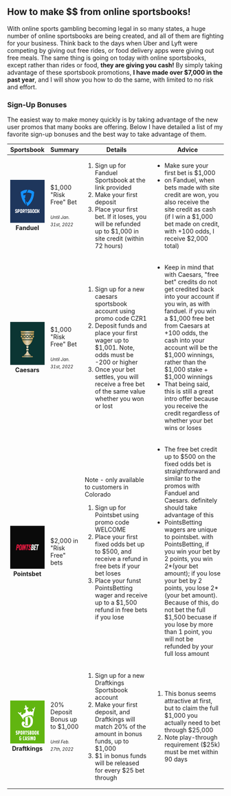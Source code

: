 ## How to make $$ from online sportsbooks!

With online sports gambling becoming legal in so many states, a huge number of online sportsbooks are being created, and all of them are fighting for your business. Think back to the days when Uber and Lyft were competing by giving out free rides, or food delivery apps were giving out free meals.  The same thing is going on today with online sportsbooks, except rather than rides or food, **they are giving you cash!**  By simply taking advantage of these sportsbook promotions, **I have made over $7,000 in the past year**, and I will show you how to do the same, with limited to no risk and effort.



### Sign-Up Bonuses

The easiest way to make money quickly is by taking advantage of the new user promos that many books are offering.  Below I have detailed a list of my favorite sign-up bonuses and the best way to take advantage of them.

<table width ="100%">
  <col style="width:10%">
  <col style="width:10%">
  <col style="width:40%">
  <col style="width:40%">
  <thead>
  <tr>
    <th>Sportsbook</th>
    <th>Summary</th>
    <th>Details</th>
    <th>Advice</th>
  </tr>
  </thead>
  <tbody>
  <tr valign = "Middle">
    <td align = "Center"><img src="docs/assets/FanduelLogo.png" width="100" height="100"><b>Fanduel</b></td>
    <td>$1,000 "Risk Free" Bet<br /><br />
      <font size="1"><i>Until Jan. 31st, 2022</i></font></td>
    <td align = "Left">
      <ol>
        <li>Sign up for Fanduel Sportsbook at the link provided</li>
        <li>Make your first deposit</li>
        <li>Place your first bet. If it loses, you will be refunded up to $1,000 in site credit (within 72 hours)</li>
      </ol>
    </td>
    <td align = "Left">
      <ul>
        <li>Make sure your first bet is $1,000</li>
        <li>on Fanduel, when bets made with site credit are won, you also receive the site credit as cash (if I win a $1,000 bet made on credit, with +100 odds, I receive $2,000 total)</li>
      </ul>
    </td>
  </tr>
  <tr valign = "Middle">
    <td align = "Center"><img src="docs/assets/CaesarsLogo.jpg" width="100" height="100"><br /><b>Caesars</b></td>
    <td>$1,000 "Risk Free" Bet<br /><br />
      <font size="1"><i>Until Jan. 31st, 2022</i></font></td>
    <td align = "Left">
      <ol>
        <li>Sign up for a new caesars sportsbook account using promo code CZR1</li>
        <li>Deposit funds and place your first wager up to $1,001. Note, odds must be -200 or higher</li>
        <li>Once your bet settles, you will receive a free bet of the same value whether you won or lost</li>
      </ol>
    </td>
    <td align = "Left">
      <ul>
        <li>Keep in mind that with Caesars, "free bet" credits do not get credited back into your account if you win, as with fanduel.  if you win a $1,000 free bet from Caesars at +100 odds, the cash into your account will be the $1,000 winnings, rather than the $1,000 stake + $1,000 winnings</li>
        <li>That being said, this is still a great intro offer because you receive the credit regardless of whether your bet wins or loses</li>
      </ul>
    </td>
  </tr>
  <tr valign = "Middle">
    <td align = "Center"><img src="docs/assets/PointsbetLogo.png" width="100" height="100"><br /><b>Pointsbet</b></td>
    <td>$2,000 in "Risk Free" bets</td>
    <td align = "Left">Note - only available to customers in Colorado<br />
      <ol>
        <li>Sign up for Pointsbet using promo code WELCOME</li>
        <li>Place your first fixed odds bet up to $500, and receive a refund in free bets if your bet loses</li>
        <li>Place your funst PointsBetting wager and receive up to a $1,500 refund in free bets if you lose</li>
      </ol>
    </td>
    <td align = "Left">
      <ul>
        <li>The free bet credit up to $500 on the fixed odds bet is straightforward and similar to the promos with Fanduel and Caesars. definitely should take advantage of this</li>
        <li>PointsBetting wagers are unique to pointsbet. with PointsBetting, if you win your bet by 2 points, you win 2*(your bet amount); if you lose your bet by 2 points, you lose 2*(your bet amount).  Because of this, do not bet the full $1,500 becuase if you lose by more than 1 point, you will not be refunded by your full loss amount</li>
      </ul>
    </td>
  </tr>
  <tr valign = "Middle">
    <td align = "Center"><img src="docs/assets/DraftkingsLogo.png" width="100" height="100"><br /><b>Draftkings</b></td>
    <td>20% Deposit Bonus up to $1,000<br /><br />
      <font size="1"><i>Until Feb. 27th, 2022</i></font></td>
    <td align = "Left">
      <ol>
        <li>Sign up for a new Draftkings Sportsbook account</li>
        <li>Make your first deposit, and Draftkings will match 20% of the amount in bonus funds, up to $1,000</li>
        <li>$1 in bonus funds will be released for every $25 bet through</li>
      </ol>
    </td>
    <td align = "Left">
      <ol>
        <li>This bonus seems attractive at first, but to claim the full $1,000 you actually need to bet through $25,000</li>
        <li>Note play-through requirement ($25k) must be met within 90 days</li>
      </ol>
    </td>
  </tr>
  </tbody>
</table>

